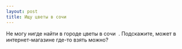```yaml
---
layout: post 
title: Ищу цветы в сочи ‌ ‌ 
--- 
```

Не могу нигде найти в городе цветы в сочи ‌ ‌. Подскажите, может в интернет-магазине где-то взять можно?